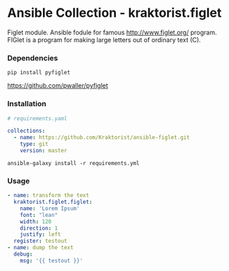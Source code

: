 # Ansible Collection - kraktorist.figlet

Figlet module. Ansible fodule for famous http://www.figlet.org/ program.
FIGlet is a program for making large letters out of ordinary text (C).

### Dependencies

```
pip install pyfiglet
```

https://github.com/pwaller/pyfiglet

### Installation

```yaml
# requirements.yaml

collections:
  - name: https://github.com/Kraktorist/ansible-figlet.git
    type: git
    version: master
```

```console
ansible-galaxy install -r requirements.yml
```

### Usage

```yaml
- name: transform the text
  kraktorist.figlet.figlet:
    name: 'Lorem Ipsum'
    font: "lean"
    width: 120
    direction: 1
    justify: left
  register: testout
- name: dump the text
  debug:
    msg: '{{ testout }}'
```